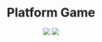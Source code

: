 <h1 align="center"> Platform Game</h1>
  <p align = "center">
    <img src="https://img.shields.io/static/v1?label&message=Unity&color=000&style=for-the-badge&logo"/>
    <img src="https://img.shields.io/static/v1?label=Status&message=Doing&color=044B7F&style=for-the-badge&logo"/>


  </p>
